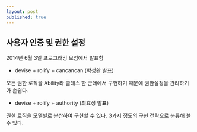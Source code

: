 ```yaml
---
layout: post
published: true
---
```


## 사용자 인증 및 권한 설정

2014년 6월 3일 프로그래밍 모임에서 발표함

* devise + rolify + cancancan (박성완 발표)

모든 권한 로직을 Ability라 클래스 한 군데에서 구현하기 때문에 권한설정을 관리하기가 손쉽다.

* devise + rolify + authority (최효성 발표)

권한 로직을 모델별로 분산하여 구현할 수 있다. 3가지 정도의 구현 전략으로 분류해 볼 수 있다. 







